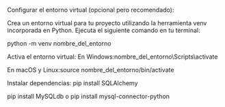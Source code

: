 Configurar el entorno virtual (opcional pero recomendado):

Crea un entorno virtual para tu proyecto utilizando la herramienta venv incorporada en Python. Ejecuta el siguiente comando en tu terminal:

python -m venv nombre_del_entorno

Activa el entorno virtual:
En Windows:nombre_del_entorno\Scripts\activate

En macOS y Linux:source nombre_del_entorno/bin/activate


Instalar dependencias:
pip install SQLAlchemy

pip install MySQLdb
o
pip install mysql-connector-python

